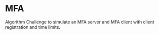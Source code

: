 # MFA
Algorithm Challenge to simulate an MFA server and MFA client with client registration and time limits. 

